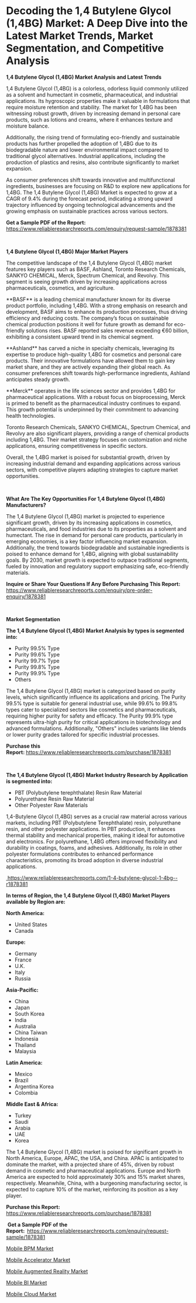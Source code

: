 <p><h1>Decoding the 1,4 Butylene Glycol (1,4BG) Market: A Deep Dive into the Latest Market Trends, Market Segmentation, and Competitive Analysis</h1></p><p><strong>1,4 Butylene Glycol (1,4BG) Market Analysis and Latest Trends</strong></p>
<p><p>1,4 Butylene Glycol (1,4BG) is a colorless, odorless liquid commonly utilized as a solvent and humectant in cosmetic, pharmaceutical, and industrial applications. Its hygroscopic properties make it valuable in formulations that require moisture retention and stability. The market for 1,4BG has been witnessing robust growth, driven by increasing demand in personal care products, such as lotions and creams, where it enhances texture and moisture balance. </p><p>Additionally, the rising trend of formulating eco-friendly and sustainable products has further propelled the adoption of 1,4BG due to its biodegradable nature and lower environmental impact compared to traditional glycol alternatives. Industrial applications, including the production of plastics and resins, also contribute significantly to market expansion. </p><p>As consumer preferences shift towards innovative and multifunctional ingredients, businesses are focusing on R&D to explore new applications for 1,4BG. The 1,4 Butylene Glycol (1,4BG) Market is expected to grow at a CAGR of 9.4% during the forecast period, indicating a strong upward trajectory influenced by ongoing technological advancements and the growing emphasis on sustainable practices across various sectors.</p></p>
<p><strong>Get a Sample PDF of the Report:&nbsp;</strong> <a href="https://www.reliableresearchreports.com/enquiry/request-sample/1878381?utm_campaign=1563&utm_medium=2&utm_source=Github&utm_content=ia&utm_term=24102024&utm_id=14-butylene-glycol-14bg">https://www.reliableresearchreports.com/enquiry/request-sample/1878381</a></p>
<p>&nbsp;</p>
<p><strong>1,4 Butylene Glycol (1,4BG) Major Market Players</strong></p>
<p><p>The competitive landscape of the 1,4 Butylene Glycol (1,4BG) market features key players such as BASF, Ashland, Toronto Research Chemicals, SANKYO CHEMICAL, Merck, Spectrum Chemical, and Revolvy. This segment is seeing growth driven by increasing applications across pharmaceuticals, cosmetics, and agriculture.</p><p>**BASF** is a leading chemical manufacturer known for its diverse product portfolio, including 1,4BG. With a strong emphasis on research and development, BASF aims to enhance its production processes, thus driving efficiency and reducing costs. The company’s focus on sustainable chemical production positions it well for future growth as demand for eco-friendly solutions rises. BASF reported sales revenue exceeding €60 billion, exhibiting a consistent upward trend in its chemical segment.</p><p>**Ashland** has carved a niche in specialty chemicals, leveraging its expertise to produce high-quality 1,4BG for cosmetics and personal care products. Their innovative formulations have allowed them to gain key market share, and they are actively expanding their global reach. As consumer preferences shift towards high-performance ingredients, Ashland anticipates steady growth.</p><p>**Merck** operates in the life sciences sector and provides 1,4BG for pharmaceutical applications. With a robust focus on bioprocessing, Merck is primed to benefit as the pharmaceutical industry continues to expand. This growth potential is underpinned by their commitment to advancing health technologies.</p><p>Toronto Research Chemicals, SANKYO CHEMICAL, Spectrum Chemical, and Revolvy are also significant players, providing a range of chemical products including 1,4BG. Their market strategy focuses on customization and niche applications, ensuring competitiveness in specific sectors.</p><p>Overall, the 1,4BG market is poised for substantial growth, driven by increasing industrial demand and expanding applications across various sectors, with competitive players adapting strategies to capture market opportunities.</p></p>
<p>&nbsp;</p>
<p><strong>What Are The Key Opportunities For 1,4 Butylene Glycol (1,4BG) Manufacturers?</strong></p>
<p><p>The 1,4 Butylene Glycol (1,4BG) market is projected to experience significant growth, driven by its increasing applications in cosmetics, pharmaceuticals, and food industries due to its properties as a solvent and humectant. The rise in demand for personal care products, particularly in emerging economies, is a key factor influencing market expansion. Additionally, the trend towards biodegradable and sustainable ingredients is poised to enhance demand for 1,4BG, aligning with global sustainability goals. By 2030, market growth is expected to outpace traditional segments, fueled by innovation and regulatory support emphasizing safe, eco-friendly materials.</p></p>
<p><strong>Inquire or Share Your Questions If Any Before Purchasing This Report:</strong> <a href="https://www.reliableresearchreports.com/enquiry/pre-order-enquiry/1878381?utm_campaign=1563&utm_medium=2&utm_source=Github&utm_content=ia&utm_term=24102024&utm_id=14-butylene-glycol-14bg">https://www.reliableresearchreports.com/enquiry/pre-order-enquiry/1878381</a></p>
<p>&nbsp;</p>
<p><strong>Market Segmentation</strong></p>
<p><strong>The 1,4 Butylene Glycol (1,4BG) Market Analysis by types is segmented into:</strong></p>
<p><ul><li>Purity 99.5% Type</li><li>Purity 99.6% Type</li><li>Purity 99.7% Type</li><li>Purity 99.8% Type</li><li>Purity 99.9% Type</li><li>Others</li></ul></p>
<p><p>The 1,4 Butylene Glycol (1,4BG) market is categorized based on purity levels, which significantly influence its applications and pricing. The Purity 99.5% type is suitable for general industrial use, while 99.6% to 99.8% types cater to specialized sectors like cosmetics and pharmaceuticals, requiring higher purity for safety and efficacy. The Purity 99.9% type represents ultra-high purity for critical applications in biotechnology and advanced formulations. Additionally, "Others" includes variants like blends or lower purity grades tailored for specific industrial processes.</p></p>
<p><strong>Purchase this Report:&nbsp;</strong><a href="https://www.reliableresearchreports.com/purchase/1878381?utm_campaign=1563&utm_medium=2&utm_source=Github&utm_content=ia&utm_term=24102024&utm_id=14-butylene-glycol-14bg">https://www.reliableresearchreports.com/purchase/1878381</a></p>
<p>&nbsp;</p>
<p><strong>The 1,4 Butylene Glycol (1,4BG) Market Industry Research by Application is segmented into:</strong></p>
<p><ul><li>PBT (Polybutylene terephthalate) Resin Raw Material</li><li>Polyurethane Resin Raw Material</li><li>Other Polyester Raw Materials</li></ul></p>
<p><p>1,4-Butylene Glycol (1,4BG) serves as a crucial raw material across various markets, including PBT (Polybutylene Terephthalate) resin, polyurethane resin, and other polyester applications. In PBT production, it enhances thermal stability and mechanical properties, making it ideal for automotive and electronics. For polyurethane, 1,4BG offers improved flexibility and durability in coatings, foams, and adhesives. Additionally, its role in other polyester formulations contributes to enhanced performance characteristics, promoting its broad adoption in diverse industrial applications.</p></p>
<p><a href="https://www.reliableresearchreports.com/1-4-butylene-glycol-1-4bg--r1878381?utm_campaign=1563&utm_medium=2&utm_source=Github&utm_content=ia&utm_term=24102024&utm_id=14-butylene-glycol-14bg">&nbsp;https://www.reliableresearchreports.com/1-4-butylene-glycol-1-4bg--r1878381</a></p>
<p><strong>In terms of Region, the 1,4 Butylene Glycol (1,4BG) Market Players available by Region are:</strong></p>
<p>
    <p> <strong> North America: </strong>
        <ul>
            <li>United States</li>
            <li>Canada</li>
        </ul>
        </p> 
    <p> <strong> Europe: </strong>
        <ul>
            <li>Germany</li>
            <li>France</li>
            <li>U.K.</li>
            <li>Italy</li>
            <li>Russia</li>
        </ul>
        </p> 
    <p> <strong> Asia-Pacific: </strong>
        <ul>
            <li>China</li>
            <li>Japan</li>
            <li>South Korea</li>
            <li>India</li>
            <li>Australia</li>
            <li>China Taiwan</li>
            <li>Indonesia</li>
            <li>Thailand</li>
            <li>Malaysia</li>
        </ul>
        </p> 
    <p> <strong> Latin America: </strong>
        <ul>
            <li>Mexico</li>
            <li>Brazil</li>
            <li>Argentina Korea</li>
            <li>Colombia</li>
        </ul>
        </p> 
    <p> <strong> Middle East & Africa: </strong>
        <ul>
            <li>Turkey</li>
            <li>Saudi</li>
            <li>Arabia</li>
            <li>UAE</li>
            <li>Korea</li>
        </ul>
    </p>
    </p>
<p><p>The 1,4 Butylene Glycol (1,4BG) market is poised for significant growth in North America, Europe, APAC, the USA, and China. APAC is anticipated to dominate the market, with a projected share of 45%, driven by robust demand in cosmetic and pharmaceutical applications. Europe and North America are expected to hold approximately 30% and 15% market shares, respectively. Meanwhile, China, with a burgeoning manufacturing sector, is expected to capture 10% of the market, reinforcing its position as a key player.</p></p>
<p><strong>Purchase this Report: </strong><a href="https://www.reliableresearchreports.com/purchase/1878381?utm_campaign=1563&utm_medium=2&utm_source=Github&utm_content=ia&utm_term=24102024&utm_id=14-butylene-glycol-14bg">https://www.reliableresearchreports.com/purchase/1878381</a></p>
<p>&nbsp;<strong>Get a Sample PDF of the Report:&nbsp;&nbsp;</strong><a href="https://www.reliableresearchreports.com/enquiry/request-sample/1878381?utm_campaign=1563&utm_medium=2&utm_source=Github&utm_content=ia&utm_term=24102024&utm_id=14-butylene-glycol-14bg">https://www.reliableresearchreports.com/enquiry/request-sample/1878381</a></p>
<p><strong></strong></p>
<p><p><a href="https://www.linkedin.com/pulse/mobile-bpm-market-essentials-key-players-demand-drivers-keurc?utm_campaign=1563&utm_medium=2&utm_source=Github&utm_content=ia&utm_term=24102024&utm_id=14-butylene-glycol-14bg">Mobile BPM Market</a></p><p><a href="https://www.linkedin.com/pulse/strategic-insights-global-mobile-accelerator-market-b98cc?utm_campaign=1563&utm_medium=2&utm_source=Github&utm_content=ia&utm_term=24102024&utm_id=14-butylene-glycol-14bg">Mobile Accelerator Market</a></p><p><a href="https://www.linkedin.com/pulse/navigating-global-mobile-augmented-reality-market-from-trends-4vmwc?utm_campaign=1563&utm_medium=2&utm_source=Github&utm_content=ia&utm_term=24102024&utm_id=14-butylene-glycol-14bg">Mobile Augmented Reality Market</a></p><p><a href="https://www.linkedin.com/pulse/analyzing-global-mobile-bi-market-growth-prospects-future-forecast-attfc?utm_campaign=1563&utm_medium=2&utm_source=Github&utm_content=ia&utm_term=24102024&utm_id=14-butylene-glycol-14bg">Mobile BI Market</a></p><p><a href="https://www.linkedin.com/pulse/mobile-cloud-market-size-share-trends-analysis-report-end-use-ulgrc?utm_campaign=1563&utm_medium=2&utm_source=Github&utm_content=ia&utm_term=24102024&utm_id=14-butylene-glycol-14bg">Mobile Cloud Market</a></p></p>